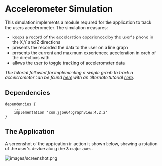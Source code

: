 # Accelerometer Simulation 

This simulation implements a module required for the application to track the users accelerometer. The simulation measures:
- keeps a record of the acceleration experienced by the user's phone in the X,Y and Z directions
- presents the recorded the data to the user on a line graph
- presents the current and maximum experienced acceleration in each of the directions with 
- allows the user to toggle tracking of accelerometer data

*The tutorial followed for implementing a simple graph to track a accelerometer can be found [here](https://medium.com/@onyekweretrust/how-to-create-a-simple-graph-in-android-6c484324a4c1) with an alternate tutorial [here](https://github.com/halfhp/androidplot/blob/master/docs/quickstart.md).*

## Dependencies
```
dependencies {
    ...
    implementation 'com.jjoe64:graphview:4.2.2'
}
```

## The Application
A screenshot of the application in action is shown below, showing a rotation of the user's device along the  3 major axes.

<a name="screenshot">![images/screenshot.png](images/screenshot.png=250x)
